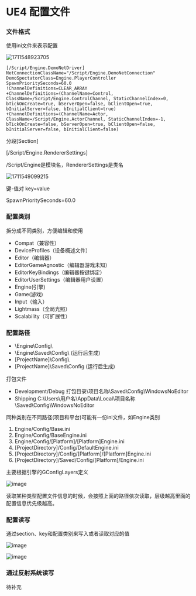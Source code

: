 # UE4 配置文件

### 文件格式
使用ini文件来表示配置

![1711548923705](https://github.com/3161906110/zhk/assets/46776443/1840e946-a36d-40eb-92ac-5292c9ff2d90)

````
[/Script/Engine.DemoNetDriver]
NetConnectionClassName="/Script/Engine.DemoNetConnection"
DemoSpectatorClass=Engine.PlayerController
SpawnPrioritySeconds=60.0
!ChannelDefinitions=CLEAR_ARRAY
+ChannelDefinitions=(ChannelName=Control, ClassName=/Script/Engine.ControlChannel, StaticChannelIndex=0, bTickOnCreate=true, bServerOpen=false, bClientOpen=true, bInitialServer=false, bInitialClient=true)
+ChannelDefinitions=(ChannelName=Actor, ClassName=/Script/Engine.ActorChannel, StaticChannelIndex=-1, bTickOnCreate=false, bServerOpen=true, bClientOpen=false, bInitialServer=false, bInitialClient=false)
````
 分段[Section]
 
[/Script/Engine.RendererSettings]

/Script/Engine是模块名，RendererSettings是类名

![1711549099215](https://github.com/3161906110/zhk/assets/46776443/f62ea85f-9efb-40ca-9adc-e71d46b84529)

键-值对 key=value

SpawnPrioritySeconds=60.0

### 配置类别

拆分成不同类别，方便编辑和使用

 - Compat（兼容性）
 - DeviceProfiles（设备概述文件）
 - Editor（编辑器）
 - EditorGameAgnostic（编辑器游戏未知）
 - EditorKeyBindings（编辑器按键绑定）
 - EditorUserSettings（编辑器用户设置）
 - Engine(引擎)
 - Game(游戏)
 - Input（输入）
 - Lightmass（全局光照）
 - Scalability（可扩展性）

### 配置路径

 - \Engine\Config\
 - \Engine\Saved\Config\ (运行后生成)
 - [ProjectName]\Config\
 - [ProjectName]\Saved\Config (运行后生成)
   
打包文件

 - Development/Debug 打包目录\项目名称\Saved\Config\WindowsNoEditor
 - Shipping C:\Users\用户名\AppData\Local\项目名称\Saved\Config\WindowsNoEditor

同种类别在不同路径(项目和平台)可能有一份ini文件，如Engine类别

1. Engine/Config/Base.ini
2. Engine/Config/BaseEngine.ini
3. Engine/Config/[Platform]/[Platform]Engine.ini
4. [ProjectDirectory]/Config/DefaultEngine.ini
5. [ProjectDirectory]/Config/[Platform]/[Platform]Engine.ini
6. [ProjectDirectory]/Saved/Config/[Platform]/Engine.ini

主要根据引擎的GConfigLayers定义

![image](https://github.com/3161906110/zhk/assets/46776443/ee28fd7c-db62-405a-a7a3-8fade4b8397e)

读取某种类型配置文件信息的时候，会按照上面的路径依次读取，层级越高里面的配置信息优先级越高。

### 配置读写

通过section、key和配置类别来写入或者读取对应的值

![image](https://github.com/3161906110/zhk/assets/46776443/fbb80c7b-b7cc-4dfc-b816-06201090538d)

![image](https://github.com/3161906110/zhk/assets/46776443/c5ff4e25-9379-4217-b9a9-da98ce116195)


### 通过反射系统读写
待补充
